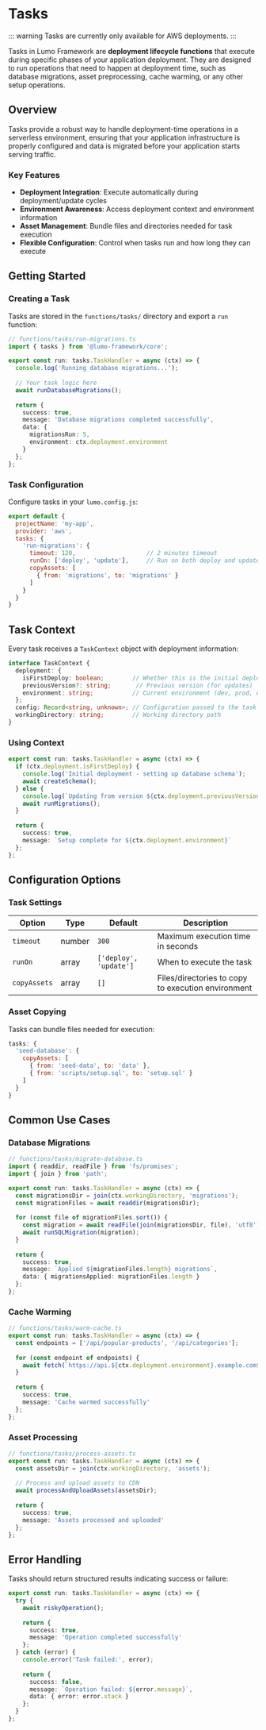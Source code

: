 # Tasks

::: warning
Tasks are currently only available for AWS deployments.
:::

Tasks in Lumo Framework are **deployment lifecycle functions** that execute during specific phases of your application deployment. They are designed to run operations that need to happen at deployment time, such as database migrations, asset preprocessing, cache warming, or any other setup operations.

## Overview

Tasks provide a robust way to handle deployment-time operations in a serverless environment, ensuring that your application infrastructure is properly configured and data is migrated before your application starts serving traffic.

### Key Features

- **Deployment Integration**: Execute automatically during deployment/update cycles
- **Environment Awareness**: Access deployment context and environment information
- **Asset Management**: Bundle files and directories needed for task execution
- **Flexible Configuration**: Control when tasks run and how long they can execute

## Getting Started

### Creating a Task

Tasks are stored in the `functions/tasks/` directory and export a `run` function:

```typescript
// functions/tasks/run-migrations.ts
import { tasks } from '@lumo-framework/core';

export const run: tasks.TaskHandler = async (ctx) => {
  console.log('Running database migrations...');
  
  // Your task logic here
  await runDatabaseMigrations();
  
  return {
    success: true,
    message: 'Database migrations completed successfully',
    data: {
      migrationsRun: 5,
      environment: ctx.deployment.environment
    }
  };
};
```

### Task Configuration

Configure tasks in your `lumo.config.js`:

```javascript
export default {
  projectName: 'my-app',
  provider: 'aws',
  tasks: {
    'run-migrations': {
      timeout: 120,                    // 2 minutes timeout
      runOn: ['deploy', 'update'],     // Run on both deploy and updates
      copyAssets: [
        { from: 'migrations', to: 'migrations' }
      ]
    }
  }
}
```

## Task Context

Every task receives a `TaskContext` object with deployment information:

```typescript
interface TaskContext {
  deployment: {
    isFirstDeploy: boolean;        // Whether this is the initial deployment
    previousVersion?: string;       // Previous version (for updates)
    environment: string;           // Current environment (dev, prod, etc.)
  };
  config: Record<string, unknown>; // Configuration passed to the task
  workingDirectory: string;        // Working directory path
}
```

### Using Context

```typescript
export const run: tasks.TaskHandler = async (ctx) => {
  if (ctx.deployment.isFirstDeploy) {
    console.log('Initial deployment - setting up database schema');
    await createSchema();
  } else {
    console.log(`Updating from version ${ctx.deployment.previousVersion}`);
    await runMigrations();
  }
  
  return {
    success: true,
    message: `Setup complete for ${ctx.deployment.environment}`
  };
};
```

## Configuration Options

### Task Settings

| Option | Type | Default | Description |
|--------|------|---------|-------------|
| `timeout` | number | `300` | Maximum execution time in seconds |
| `runOn` | array | `['deploy', 'update']` | When to execute the task |
| `copyAssets` | array | `[]` | Files/directories to copy to execution environment |

### Asset Copying

Tasks can bundle files needed for execution:

```javascript
tasks: {
  'seed-database': {
    copyAssets: [
      { from: 'seed-data', to: 'data' },
      { from: 'scripts/setup.sql', to: 'setup.sql' }
    ]
  }
}
```

## Common Use Cases

### Database Migrations

```typescript
// functions/tasks/migrate-database.ts
import { readdir, readFile } from 'fs/promises';
import { join } from 'path';

export const run: tasks.TaskHandler = async (ctx) => {
  const migrationsDir = join(ctx.workingDirectory, 'migrations');
  const migrationFiles = await readdir(migrationsDir);
  
  for (const file of migrationFiles.sort()) {
    const migration = await readFile(join(migrationsDir, file), 'utf8');
    await runSQLMigration(migration);
  }
  
  return {
    success: true,
    message: `Applied ${migrationFiles.length} migrations`,
    data: { migrationsApplied: migrationFiles.length }
  };
};
```

### Cache Warming

```typescript
// functions/tasks/warm-cache.ts
export const run: tasks.TaskHandler = async (ctx) => {
  const endpoints = ['/api/popular-products', '/api/categories'];
  
  for (const endpoint of endpoints) {
    await fetch(`https://api.${ctx.deployment.environment}.example.com${endpoint}`);
  }
  
  return {
    success: true,
    message: 'Cache warmed successfully'
  };
};
```

### Asset Processing

```typescript
// functions/tasks/process-assets.ts
export const run: tasks.TaskHandler = async (ctx) => {
  const assetsDir = join(ctx.workingDirectory, 'assets');
  
  // Process and upload assets to CDN
  await processAndUploadAssets(assetsDir);
  
  return {
    success: true,
    message: 'Assets processed and uploaded'
  };
};
```

## Error Handling

Tasks should return structured results indicating success or failure:

```typescript
export const run: tasks.TaskHandler = async (ctx) => {
  try {
    await riskyOperation();
    
    return {
      success: true,
      message: 'Operation completed successfully'
    };
  } catch (error) {
    console.error('Task failed:', error);
    
    return {
      success: false,
      message: `Operation failed: ${error.message}`,
      data: { error: error.stack }
    };
  }
};
```
